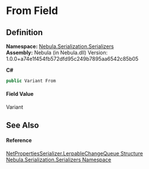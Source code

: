 # From Field




## Definition
**Namespace:** <a href="N_Nebula_Serialization_Serializers">Nebula.Serialization.Serializers</a>  
**Assembly:** Nebula (in Nebula.dll) Version: 1.0.0+a74e1f454fb572dfd95c249b7895aa6542c85b05

**C#**
``` C#
public Variant From
```



#### Field Value
Variant

## See Also


#### Reference
<a href="T_Nebula_Serialization_Serializers_NetPropertiesSerializer_LerpableChangeQueue">NetPropertiesSerializer.LerpableChangeQueue Structure</a>  
<a href="N_Nebula_Serialization_Serializers">Nebula.Serialization.Serializers Namespace</a>  
